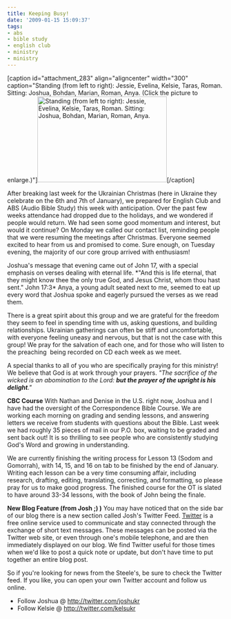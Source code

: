 ```yaml
---
title: Keeping Busy!
date: '2009-01-15 15:09:37'
tags:
- abs
- bible study
- english club
- ministry
- ministry
---
```


[caption id="attachment_283" align="aligncenter" width="300" caption="Standing (from left to right): Jessie, Evelina, Kelsie, Taras, Roman. Sitting: Joshua, Bohdan, Marian, Roman, Anya. (Click the picture to enlarge.)"]<a href="https://s3.amazonaws.com/content.ofreport.com/2009/01/abs-jan13-20093.jpg"><img class="size-medium wp-image-283" title="abs-jan13-20093" src="https://s3.amazonaws.com/content.ofreport.com/2009/01/abs-jan13-20093-300x199.jpg" alt="Standing (from left to right): Jessie, Evelina, Kelsie, Taras, Roman. Sitting: Joshua, Bohdan, Marian, Roman, Anya." width="300" height="199" /></a>[/caption]

After breaking last week for the Ukrainian Christmas (here in Ukraine they celebrate on the 6th and 7th of January), we prepared for English Club and ABS (Audio Bible Study) this week with anticipation. Over the past few weeks attendance had dropped due to the holidays, and we wondered if people would return. We had seen some good momentum and interest, but would it continue? On Monday we called our contact list, reminding people that we were resuming the meetings after Christmas. Everyone seemed excited to hear from us and promised to come. Sure enough, on Tuesday evening, the majority of our core group arrived with enthusiasm!

<!--more-->Joshua's message that evening came out of John 17, with a special emphasis on verses dealing with eternal life. *"And this is life eternal, that they might know thee the only true God, and Jesus Christ, whom thou hast sent." John 17:3* Anya, a young adult seated next to me, seemed to eat up every word that Joshua spoke and eagerly pursued the verses as we read them.

There is a great spirit about this group and we are grateful for the freedom they seem to feel in spending time with us, asking questions, and building relationships. Ukrainian gatherings can often be stiff and uncomfortable, with everyone feeling uneasy and nervous, but that is not the case with this group! We pray for the salvation of each one, and for those who will listen to the preaching  being recorded on CD each week as we meet.

A special thanks to all of you who are specifically praying for this ministry! We believe that God is at work through your prayers. *"The sacrifice of the wicked is an abomination to the Lord: <strong>but the prayer of the upright is his delight</strong>."*

<strong>CBC Course</strong>
With Nathan and Denise in the U.S. right now, Joshua and I have had the oversight of the Correspondence Bible Course. We are working each morning on grading and sending lessons, and answering letters we receive from students with questions about the Bible. Last week we had roughly 35 pieces of mail in our P.O. box, waiting to be graded and sent back out! It is so thrilling to see people who are consistently studying God's Word and growing in understanding.

We are currently finishing the writing process for Lesson 13 (Sodom and Gomorrah), with 14, 15, and 16 on tab to be finished by the end of January. Writing each lesson can be a very time consuming affair, including research, drafting, editing, translating, correcting, and formatting, so please pray for us to make good progress. The finished course for the OT is slated to have around 33-34 lessons, with the book of John being the finale.

<strong>New Blog Feature (from Josh ;) )</strong>
You may have noticed that on the side bar of our blog there is a new section called Josh's Twitter Feed. <a title="Visit Twitter.com" href="http://twitter.com/" target="_blank">Twitter</a> is a free online service used to communicate and stay connected through the exchange of short text messages. These messages can be posted via the Twitter web site, or even through one's mobile telephone, and are then immediately displayed on our blog. We find Twitter useful for those times when we'd like to post a quick note or update, but don't have time to put together an entire blog post.

So if you're looking for news from the Steele's, be sure to check the Twitter feed. If you like, you can open your own Twitter account and follow us online.
<ul>
	<li>Follow Joshua @ <a href="http://twitter.com/joshukr">http://twitter.com/joshukr</a></li>
	<li>Follow Kelsie @ <a href="http://twitter.com/kelsukr">http://twitter.com/kelsukr</a></li>
</ul>
